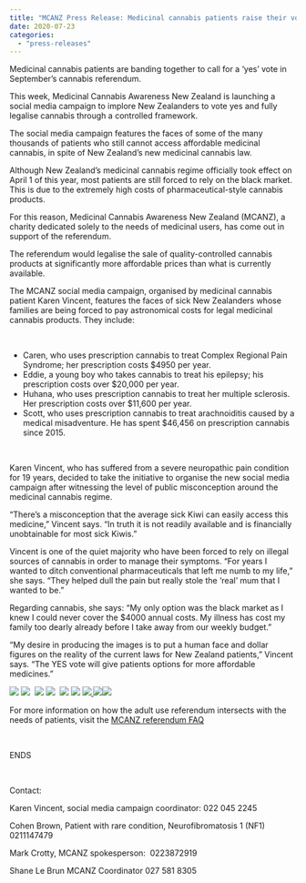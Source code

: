 ```yaml
---
title: "MCANZ Press Release: Medicinal cannabis patients raise their voices for a ‘yes’ vote in referendum"
date: 2020-07-23
categories: 
  - "press-releases"
---
```


Medicinal cannabis patients are banding together to call for a ‘yes’ vote in September’s cannabis referendum.

This week, Medicinal Cannabis Awareness New Zealand is launching a social media campaign to implore New Zealanders to vote yes and fully legalise cannabis through a controlled framework.

The social media campaign features the faces of some of the many thousands of patients who still cannot access affordable medicinal cannabis, in spite of New Zealand’s new medicinal cannabis law.

Although New Zealand’s medicinal cannabis regime officially took effect on April 1 of this year, most patients are still forced to rely on the black market. This is due to the extremely high costs of pharmaceutical-style cannabis products.

For this reason, Medicinal Cannabis Awareness New Zealand (MCANZ), a charity dedicated solely to the needs of medicinal users, has come out in support of the referendum.

The referendum would legalise the sale of quality-controlled cannabis products at significantly more affordable prices than what is currently available.

The MCANZ social media campaign, organised by medicinal cannabis patient Karen Vincent, features the faces of sick New Zealanders whose families are being forced to pay astronomical costs for legal medicinal cannabis products. They include:

 

- Caren, who uses prescription cannabis to treat Complex Regional Pain Syndrome; her prescription costs $4950 per year.
- Eddie, a young boy who takes cannabis to treat his epilepsy; his prescription costs over $20,000 per year.
- Huhana, who uses prescription cannabis to treat her multiple sclerosis. Her prescription costs over $11,600 per year.
- Scott, who uses prescription cannabis to treat arachnoiditis caused by a medical misadventure. He has spent $46,456 on prescription cannabis since 2015.

 

Karen Vincent, who has suffered from a severe neuropathic pain condition for 19 years, decided to take the initiative to organise the new social media campaign after witnessing the level of public misconception around the medicinal cannabis regime.

“There’s a misconception that the average sick Kiwi can easily access this medicine,” Vincent says. “In truth it is not readily available and is financially unobtainable for most sick Kiwis.”

Vincent is one of the quiet majority who have been forced to rely on illegal sources of cannabis in order to manage their symptoms. “For years I wanted to ditch conventional pharmaceuticals that left me numb to my life,” she says. “They helped dull the pain but really stole the ‘real’ mum that I wanted to be.”

Regarding cannabis, she says: “My only option was the black market as I knew I could never cover the $4000 annual costs. My illness has cost my family too dearly already before I take away from our weekly budget.”

“My desire in producing the images is to put a human face and dollar figures on the reality of the current laws for New Zealand patients,” Vincent says. “The YES vote will give patients options for more affordable medicines.”

[![](/wp-content/uploads/2022/04/Lou-300x180.jpg)](/wp-content/uploads/2022/04/Lou.jpg) [![](/wp-content/uploads/2022/04/Scott-300x182.jpg)](/wp-content/uploads/2022/04/Scott.jpg)  [![](/wp-content/uploads/2022/04/Cohen-300x176.jpg)](/wp-content/uploads/2022/04/Cohen.jpg) [![](/wp-content/uploads/2022/04/Gareth-300x175.jpg)](/wp-content/uploads/2022/04/Gareth.jpg)  [![](/wp-content/uploads/2022/04/Huhana-300x182.jpg)](/wp-content/uploads/2022/04/Huhana.jpg) [![](/wp-content/uploads/2022/04/Christina-300x181.jpg)](/wp-content/uploads/2022/04/Christina.jpg) [![](/wp-content/uploads/2022/04/Jamie-300x180.jpg) ![](/wp-content/uploads/2022/04/charlie-1-300x171.jpg)](/wp-content/uploads/2022/04/Jamie.jpg)[![](/wp-content/uploads/2022/04/eddie-1-300x173.jpg)](/wp-content/uploads/2020/07/eddie.jpg)

For more information on how the adult use referendum intersects with the needs of patients, visit the [MCANZ referendum FAQ](/referendum-faq/)

 

ENDS

 

Contact:

Karen Vincent, social media campaign coordinator: 022 045 2245

Cohen Brown, Patient with rare condition, Neurofibromatosis 1 (NF1) 0211147479

Mark Crotty, MCANZ spokesperson:  0223872919

Shane Le Brun MCANZ Coordinator 027 581 8305
